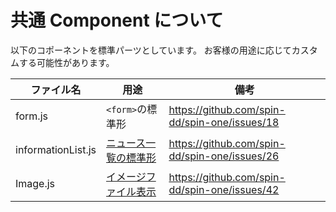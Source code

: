 # 共通 Component について

以下のコポーネントを標準パーツとしています。
お客様の用途に応じてカスタムする可能性があります。

| ファイル名         | 用途                                | 備考                                            |
| ------------------ | ----------------------------------- | ----------------------------------------------- |
| form.js            | `<form>`の標準形                    | <https://github.com/spin-dd/spin-one/issues/18> |
| informationList.js | [ニュース一覧の標準形](newslist.md) | <https://github.com/spin-dd/spin-one/issues/26> |
| Image.js | [イメージファイル表示](./) | <https://github.com/spin-dd/spin-one/issues/42> |
